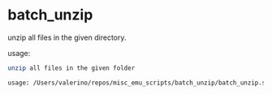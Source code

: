 # batch_unzip

unzip all files in the given directory.

usage:

~~~bash
unzip all files in the given folder

usage: /Users/valerino/repos/misc_emu_scripts/batch_unzip/batch_unzip.sh -p <path/to/folder> [-b to break on error] [-z use 7z instead of unzip] [-d to delete source zips] [-s to extract to separated directories] [-t to test run]
~~~
